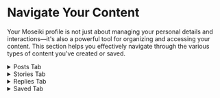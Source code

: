 # Navigate Your Content

Your Moseiki profile is not just about managing your personal details and interactions—it's also a powerful tool for organizing and accessing your content. This section helps you effectively navigate through the various types of content you've created or saved.

<details>

<summary>Posts Tab</summary>

You can view all your posts by selecting the Posts Tab from your profile. **Posts** are your main content on Moseiki. Here, you can view all the posts you've shared, including photos, videos, and polls. This tab allows you to track the engagement each post receives and manage them directly with options like edit or delete.

</details>

<details>

<summary>Stories Tab</summary>

You can view the stories you shared by clicking the Stories Tab in your profile. **Stories** provide a dynamic way to share content that is visible for 24 hours before disappearing. In this tab, you can view past stories, see viewer statistics, and access stories you've archived.

</details>

<details>

<summary>Replies Tab</summary>

You can view your replies **Replies** to your interactions on posts made by others by clicking the Replies Tab in your profile. This tab organizes all the comments you've made across Moseiki, allowing you to revisit conversations or follow up on discussions.

</details>

<details>

<summary>Saved Tab</summary>

You can view your sved posts from other users by clicking the Saved Tab in your profile. The **Saved** section is your personal collection of posts and content that you find meaningful or want to access quickly in the future. Here, you can organize saved posts into collections or categories for easy retrieval.

</details>
